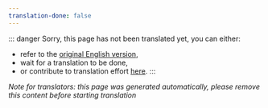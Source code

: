 ```yaml
---
translation-done: false
---
```

::: danger
Sorry, this page has not been translated yet, you can either:
- refer to the [original English version](<..\..\..\fr\about\README.md>),
- wait for a translation to be done,
- or contribute to translation effort [here](https://github.com/bsmg/wiki).
:::

_Note for translators: this page was generated automatically, please remove this content before starting translation_
